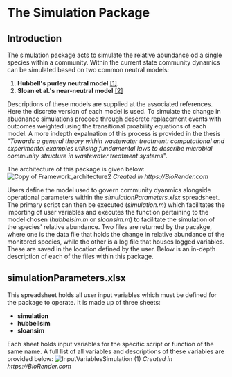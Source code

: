 # The Simulation Package
## Introduction
The simulation package acts to simulate the relative abundance od a single species within a community. Within the current state community dynamics can be simulated based on two common neutral models:
1. __Hubbell's purley neutral model__ [[1]](#1).
2. __Sloan et al.'s near-neutral model__ [[2]](#2)

Descriptions of these models are supplied at the associated references. Here the discrete version of each model is used. To simulate the change in abudnance simulations proceed through descrete replacement events with outcomes weighted using the transitional proability equations of each model. A more indepth expalnation of this process is provided in the thesis "_Towards a general theory within wastewater treatment: computational and experimental examples utilising fundamental laws to describe microbial community structure in wastewater treatment systems_".

The architecture of this package is given below:
![Copy of Framework_architecture2](https://github.com/user-attachments/assets/a899504b-72f3-4155-8a40-9d161e42f63d)
_Created in  https://BioRender.com_

Users define the model used to govern community dyanmics alongside operational parameters within the _simulationParameters.xlsx_ spreadsheet. The primary script can then be executed (_simulation.m_) which facilitates the importing of user variables and executes the function pertaining to the model chosen (_hubbelsim.m_ or _sloansim.m_) to facilitate the simulation of the species' relative abundance. Two files are returned by the pacakge, where one is the data file that holds the change in relative abundance of the monitored species, while the other is a log file that houses logged variables. These are saved in the location defined by the user. Below is an in-depth description of each of the files within this package. 

## simulationParameters.xlsx
This spreadsheet holds all user input variables which must be defined for the package to operate. It is made up of three sheets:
* __simulation__
* __hubbellsim__
* __sloansim__

Each sheet holds input variables for the specific script or function of the same name. A full list of all variables and descriptions of these variables are provided below:
![InputVariablesSimulation (1)](https://github.com/user-attachments/assets/e72965dc-cc8b-4a62-bf27-aa5b66fa7a9e)
_Created in  https://BioRender.com_
